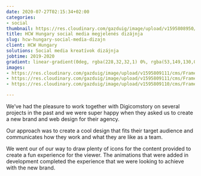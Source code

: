 ```yaml
---
date: 2020-07-27T02:15:34+02:00
categories:
- social
thumbnail: https://res.cloudinary.com/gazduig/image/upload/v1595808950/cms/Frame_56_v7sns9.webp
title: HCW Hungary social media megjelenés dizájnja
slug: hcw-hungary-social-media-dizajn
client: HCW Hungary
solutions: Social media kreatívok dizájnja
jobtime: 2019-2020
gradient: linear-gradient(0deg, rgba(228,32,32,1) 0%, rgba(53,149,130,0) 45%)
images:
- https://res.cloudinary.com/gazduig/image/upload/v1595809111/cms/Frame_57_sajjmv.webp
- https://res.cloudinary.com/gazduig/image/upload/v1595809111/cms/Frame_56_i17yc7.webp
- https://res.cloudinary.com/gazduig/image/upload/v1595809110/cms/Frame_55_i4zsy3.webp

---
```

We’ve had the pleasure to work together with Digicomstory on several projects in the past and we were super happy when they asked us to create a new brand and web design for their agency.

Our approach was to create a cool design that fits their target audience and communicates how they work and what they are like as a team.

We went our of our way to draw plenty of icons for the content provided to create a fun experience for the viewer. The animations that were added in development completed the experience that we were looking to achieve with the new brand.